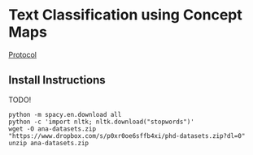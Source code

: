 # Text Classification using Concept Maps

[Protocol](other/protocol.md)

## Install Instructions

TODO!
```shell
python -m spacy.en.download all
python -c 'import nltk; nltk.download("stopwords")'
wget -O ana-datasets.zip "https://www.dropbox.com/s/p0xr0oe6sffb4xi/phd-datasets.zip?dl=0"
unzip ana-datasets.zip
```